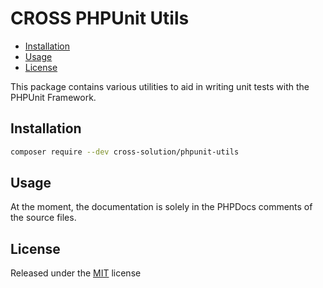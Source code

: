 # CROSS PHPUnit Utils


<!-- TOC depthFrom:2 depthTo:6 withLinks:1 updateOnSave:1 orderedList:0 -->

- [Installation](#installation)
- [Usage](#usage)
- [License](#license)

<!-- /TOC -->

This package contains various utilities to aid in writing unit tests with the PHPUnit Framework.

## Installation

```bash
composer require --dev cross-solution/phpunit-utils
```

## Usage

At the moment, the documentation is solely in the PHPDocs comments of the source files.

## License

Released under the [MIT](LICENSE) license
